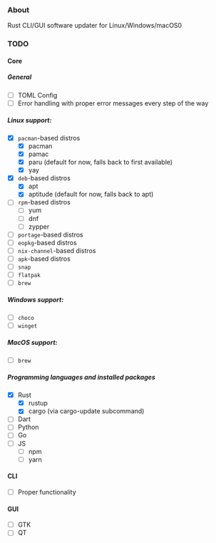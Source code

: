 ### About

Rust CLI/GUI software updater for Linux/Windows/macOS0

### TODO

#### Core

##### General

* [ ] TOML Config 
* [ ] Error handling with proper error messages every step of the way

##### Linux support:

* [x] `pacman`-based distros
  * [x] pacman
  * [x] pamac
  * [x] paru (default for now, falls back to first available)
  * [x] yay
* [x] `deb`-based distros
  * [x] apt 
  * [x] aptitude (default for now, falls back to apt)
* [ ] `rpm`-based distros
  * [ ] yum 
  * [ ] dnf 
  * [ ] zypper 
* [ ] `portage`-based distros
* [ ] `eopkg`-based distros
* [ ] `nix-channel`-based distros
* [ ] `apk`-based distros
* [ ] `snap`
* [ ] `flatpak`
* [ ] `brew`

##### Windows support:
* [ ] `choco`
* [ ] `winget`

##### MacOS support:
* [ ] `brew`

##### Programming languages and installed packages
* [x] Rust
  * [x] rustup
  * [x] cargo (via cargo-update subcommand)
* [ ] Dart
* [ ] Python
* [ ] Go
* [ ] JS
  * [ ] npm
  * [ ] yarn

#### CLI
* [ ] Proper functionality

#### GUI
* [ ] GTK
* [ ] QT

